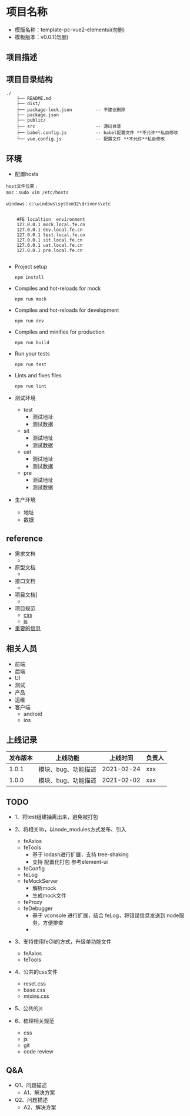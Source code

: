 # 项目名称

- 模版名称：template-pc-vue2-elementui(勿删)
- 模板版本：v0.0.1(勿删)

## 项目描述

## 项目目录结构
```
./
    ├── README.md
    ├── dist/
    ├── package-lock.json         -- 不建议删除
    ├── package.json              
    ├── public/                   
    ├── src                       -- 源码目录
    ├── babel.config.js           -- babel配置文件 **不允许**私自修改
    └── vue.config.js             -- 配置文件 **不允许**私自修改
```
## 环境
- 配置hosts
```
host文件位置：
mac：sudo vim /etc/hosts

windows：c:\windows\system32\drivers\etc


    #FE localtion  environment
    127.0.0.1 mock.local.fe.cn
    127.0.0.1 dev.local.fe.cn 
    127.0.0.1 test.local.fe.cn
    127.0.0.1 sit.local.fe.cn
    127.0.0.1 uat.local.fe.cn
    127.0.0.1 pre.local.fe.cn 
    
```
- Project setup
  ```
  npm install
  ```
- Compiles and hot-reloads for mock
  ```
  npm run mock
  ```

- Compiles and hot-reloads for development
  ```
  npm run dev
  ```

- Compiles and minifies for production
  ```
  npm run build
  ```

- Run your tests
  ```
  npm run test
  ```

- Lints and fixes files
  ```
  npm run lint
  ```


- 测试环境
    - test
        - 测试地址
        - 测试数据
    - sit
        - 测试地址
        - 测试数据
    - uat
        - 测试地址
        - 测试数据
    - pre
        - 测试地址
        - 测试数据

- 生产环境
    - 地址
    - 数据


## reference
- 需求文档
  - []()
- 原型文档
  - []()
- 接口文档
  - []()
- 项目文档]
  - []()
- 项目规范
  - [css](./doc/css.md)
  - [js](./doc/js.md)
- [重要的信息]()


## 相关人员
- 前端
- 后端
- UI
- 测试
- 产品
- 运维
- 客户端
    - android
    - ios

## 上线记录
发布版本 | 上线功能 | 上线时间 |负责人
---|---|---|---
1.0.1  | 模块、bug、功能描述 | 2021-02-24 | xxx
1.0.0  | 模块、bug、功能描述 | 2021-02-02 | xxx


## TODO
- 1、将test组建抽离出来，避免被打包
- 2、将相关lib，以node_modules方式发布、引入
    - feAxios
    - feTools
      - 基于 lodash进行扩展，支持 tree-shaking
      - 支持 配置化打包 参考element-ui
    - feConfig
    - feLog
    - feMockServer
        - 解析mock
        - 生成mock文件
    - feProxy
    - feDebugger
        - 基于 vconsole 进行扩展，结合 feLog，将错误信息发送到 node服务，方便排查
        -
- 3、支持使用feCli的方式，升级单功能文件
    - feAxios
    - feTools
- 4、公共的css文件
    - reset.css
    - base.css
    - mixins.css
- 5、公共的js

- 6、梳理相关规范
    - css
    - js
    - git
    - code review
    
## Q&A
- Q1、问题描述
    - A1、解决方案
- Q2、问题描述
    - A2、解决方案
